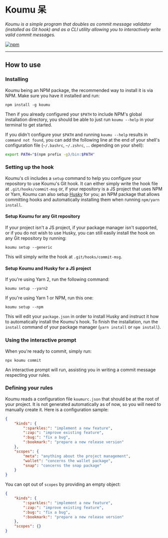 # Koumu 呆

*Koumu is a simple program that doubles as commit message validator (installed as Git hook) and as
a CLI utility allowing you to interactively write valid commit messages.*

[![npm](https://img.shields.io/npm/v/koumu?style=flat-square)](https://npmjs.com/package/koumu)

---

## How to use

### Installing

Koumu being an NPM package, the recommended way to install it is via NPM. Make sure you have it
installed and run:

```
npm install -g koumu
```

Then if you already configured your `$PATH` to include NPM's global installation directory, you
should be able to just run `koumu --help` in your terminal to get started.

If you didn't configure your `$PATH` and running `koumu --help` results in `command not found`,
you can add the following line at the end of your shell's configuration file (`~/.bashrc`,
`~/.zshrc`, ... depending on your shell):

```bash
export PATH="$(npm prefix -g)/bin:$PATH"
```

### Setting up the hook

Koumu's cli includes a `setup` command to help you configure your repository to use Koumu's Git
hook. It can either simply write the hook file at `.git/hooks/commit-msg` or, if your repository is
a JS project that uses NPM or Yarn, Koumu can also setup [Husky](https://github.com/typicode/husky)
for you; an NPM package that allows committing hooks and automatically installing them when running
`npm/yarn install`.

#### Setup Koumu for any Git repository

If your project isn't a JS project, if your package manager isn't supported, or if you do not wish
to use Husky, you can still easily install the hook on any Git repository by running:

```
koumu setup --generic
```

This will simply write the hook at `.git/hooks/commit-msg`.

#### Setup Koumu and Husky for a JS project

If you're using Yarn 2, run the following command:

```
koumu setup --yarn2
```

If you're using Yarn 1 or NPM, run this one:

```
koumu setup --npm
```

This will edit your `package.json` in order to install Husky and instruct it how to automatically
install the Koumu's hook. To finish the installation, run the `install` command of your package
manager (`yarn install` or `npm install`).

### Using the interactive prompt

When you're ready to commit, simply run:

```
npx koumu commit
```

An interactive prompt will run, assisting you in writing a commit message respecting your rules.

### Defining your rules

Koumu reads a configuration file `koumurc.json` that should be at the root of your project. It is
not generated automatically as of now, so you will need to manually create it. Here is a
configuration sample:

```json
{
    "kinds": {
        ":sparkles:": "implement a new feature",
        ":zap:": "improve existing feature",
        ":bug:": "fix a bug",
        ":bookmark:": "prepare a new release version"
    },
    "scopes": {
        "meta": "anything about the project management",
        "wallet": "concerns the wallet package",
        "snap": "concerns the snap package"
    }
}
```

You can opt out of `scopes` by providing an empty object:

```json
{
    "kinds": {
        ":sparkles:": "implement a new feature",
        ":zap:": "improve existing feature",
        ":bug:": "fix a bug",
        ":bookmark:": "prepare a new release version"
    },
    "scopes": {}
}
```

